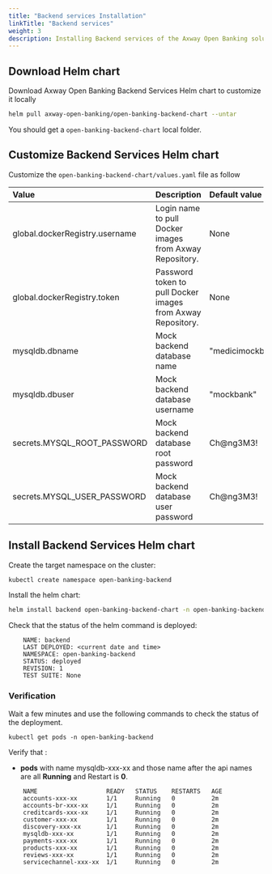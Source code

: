 ```yaml
---
title: "Backend services Installation"
linkTitle: "Backend services"
weight: 3
description: Installing Backend services of the Axway Open Banking solution
---
```



## Download Helm chart

Download Axway Open Banking Backend Services Helm chart to customize it locally

```bash
helm pull axway-open-banking/open-banking-backend-chart --untar
```

You should get a `open-banking-backend-chart` local folder.

## Customize Backend Services  Helm chart

Customize the `open-banking-backend-chart/values.yaml` file as follow

| Value         | Description                           | Default value  |
|:------------- |:------------------------------------- |:-------------- |
| global.dockerRegistry.username | Login name to pull Docker images from Axway Repository. | None |
| global.dockerRegistry.token | Password token to pull Docker images from Axway Repository. | None |
| mysqldb.dbname | Mock backend database name |  "medicimockbackend" |
| mysqldb.dbuser | Mock backend database username |  "mockbank" |
| secrets.MYSQL_ROOT_PASSWORD | Mock backend database root password | Ch@ng3M3! |
| secrets.MYSQL_USER_PASSWORD | Mock backend database user password | Ch@ng3M3! |

## Install Backend Services Helm chart

Create the target namespace on the cluster:

```bash
kubectl create namespace open-banking-backend
```

Install the helm chart:

```bash
helm install backend open-banking-backend-chart -n open-banking-backend
```

Check that the status of the helm command is deployed:

```
    NAME: backend
    LAST DEPLOYED: <current date and time>
    NAMESPACE: open-banking-backend
    STATUS: deployed
    REVISION: 1 
    TEST SUITE: None
```

### Verification

Wait a few minutes and use the following commands to check the status of the deployment.

```
kubectl get pods -n open-banking-backend
```

Verify that :

* **pods** with name mysqldb-xxx-xx and those name after the api names are all **Running** and Restart is **0**.

```
    NAME                   READY   STATUS    RESTARTS   AGE
    accounts-xxx-xx        1/1     Running   0          2m
    accounts-br-xxx-xx     1/1     Running   0          2m
    creditcards-xxx-xx     1/1     Running   0          2m
    customer-xxx-xx        1/1     Running   0          2m
    discovery-xxx-xx       1/1     Running   0          2m
    mysqldb-xxx-xx         1/1     Running   0          2m
    payments-xxx-xx        1/1     Running   0          2m
    products-xxx-xx        1/1     Running   0          2m
    reviews-xxx-xx         1/1     Running   0          2m
    servicechannel-xxx-xx  1/1     Running   0          2m
```

